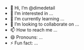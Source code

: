 - 👋 Hi, I’m @dimedetail
- 👀 I’m interested in ...
- 🌱 I’m currently learning ...
- 💞️ I’m looking to collaborate on ...
- 📫 How to reach me ...
- 😄 Pronouns: ...
- ⚡ Fun fact: ...

<!---
dimedetail/dimedetail is a ✨ special ✨ repository because its `README.md` (this file) appears on your GitHub profile.
You can click the Preview link to take a look at your changes.
--->

